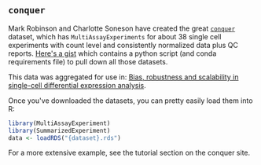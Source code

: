 ## `conquer`
 
 Mark Robinson and Charlotte Soneson have created the great [`conquer`](http://imlspenticton.uzh.ch:3838/conquer/) dataset, which has `MultiAssayExperiments` for about 38 single cell experiments with count level and consistently normalized data plus QC reports. [Here's a gist](https://gist.github.com/ivirshup/131a56175503a2408f814874925c19f9) which contains a python script (and conda requirements file) to pull down all those datasets.
 
 This data was aggregated for use in: [Bias, robustness and scalability in single-cell differential expression analysis](https://www.nature.com/articles/nmeth.4612).
 
Once you've downloaded the datasets, you can pretty easily load them into R:

```r
library(MultiAssayExperiment)
library(SummarizedExperiment)
data <- loadRDS("{dataset}.rds")
```

For a more extensive example, see the tutorial section on the conquer site.
